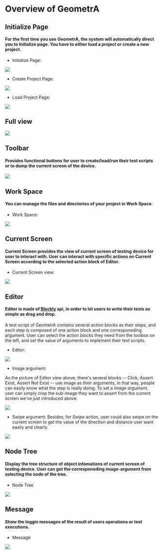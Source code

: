 # Overview of GeometrA

## Initialize Page
#### For the first time you use GeometrA, the system will automatically direct you to Initialize page. You have to either **load a project** or **create a new project**.

- Initialize Page:

![](/docs/pic/Initialize.PNG)

- Create Project Page:

![](/docs/pic/Create.PNG)

- Load Project Page:

![](/docs/pic/Load.PNG)

## Full view

![](/docs/pic/Fullview.png)

## Toolbar
#### Provides functional buttons for user to create/load/run their test scripts or to dump the current screen of the device.

![](/docs/pic/Toolbar.PNG)

## Work Space
#### You can manage the files and directories of your project in Work Space.

- Work Space:

![](/docs/pic/WorkSpace.PNG)

## Current Screen
#### Current Screen provides the view of current screen of testing device for user to interact with. User can interact with specific actions on Current Screen according to the selected action block of Editor.

- Current Screen view:

![](/docs/pic/Screen.PNG)

## Editor
#### Editor is made of [Blockly](https://developers.google.com/blockly/) api, in order to let users to write their tests as simple as drag and drop.
A test script of GeometrA contains several *action blocks* as their steps, and each step is composed of one action block and one corresponeding argument. User can select the action blocks they need from the toolbox on the left, and set the value of arguments to implement their test scripts.

- Editor:

![](/docs/pic/Editor.PNG)

- Image argument:

As the picture of Editor view above, there's several blocks -- Click, Assert Exist, Assert Not Exist -- use image as their arguments, in that way, people can easily know what the step is really doing. To set a *image argument*, user can simply crop the sub-image they want to assert from the current screen we've just introduced above.

![](/docs/pic/ImageArgument.gif)

- Swipe argument:
Besides, for *Swipe* action, user could also swipe on the current screen to get the value of the direction and distance user want easily and clearly.

![](/docs/pic/SwipeArgument.gif)

## Node Tree
#### Display the tree structure of object infomations of current screen of testing device. User can get the corresponeding image-argument from selecting the node of the tree.

- Node Tree

![](/docs/pic/NodeTree.png)

## Message
#### Show the loggin messages of the result of users operations or test executions.

- Message

![](/docs/pic/messageLog.PNG)
